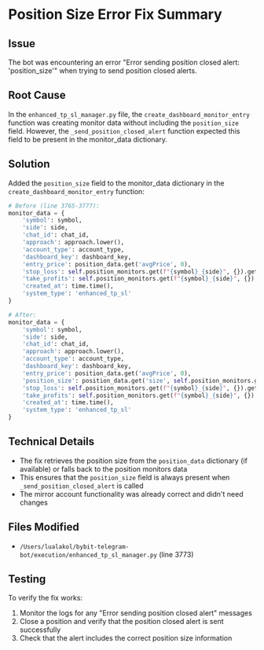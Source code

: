 # Position Size Error Fix Summary

## Issue
The bot was encountering an error "Error sending position closed alert: 'position_size'" when trying to send position closed alerts.

## Root Cause
In the `enhanced_tp_sl_manager.py` file, the `create_dashboard_monitor_entry` function was creating monitor data without including the `position_size` field. However, the `_send_position_closed_alert` function expected this field to be present in the monitor_data dictionary.

## Solution
Added the `position_size` field to the monitor_data dictionary in the `create_dashboard_monitor_entry` function:

```python
# Before (line 3765-3777):
monitor_data = {
    'symbol': symbol,
    'side': side,
    'chat_id': chat_id,
    'approach': approach.lower(),
    'account_type': account_type,
    'dashboard_key': dashboard_key,
    'entry_price': position_data.get('avgPrice', 0),
    'stop_loss': self.position_monitors.get(f"{symbol}_{side}", {}).get('stop_loss', 0),
    'take_profits': self.position_monitors.get(f"{symbol}_{side}", {}).get('tp_orders', []),
    'created_at': time.time(),
    'system_type': 'enhanced_tp_sl'
}

# After:
monitor_data = {
    'symbol': symbol,
    'side': side,
    'chat_id': chat_id,
    'approach': approach.lower(),
    'account_type': account_type,
    'dashboard_key': dashboard_key,
    'entry_price': position_data.get('avgPrice', 0),
    'position_size': position_data.get('size', self.position_monitors.get(f"{symbol}_{side}", {}).get('position_size', 0)),
    'stop_loss': self.position_monitors.get(f"{symbol}_{side}", {}).get('stop_loss', 0),
    'take_profits': self.position_monitors.get(f"{symbol}_{side}", {}).get('tp_orders', []),
    'created_at': time.time(),
    'system_type': 'enhanced_tp_sl'
}
```

## Technical Details
- The fix retrieves the position size from the `position_data` dictionary (if available) or falls back to the position monitors data
- This ensures that the `position_size` field is always present when `_send_position_closed_alert` is called
- The mirror account functionality was already correct and didn't need changes

## Files Modified
- `/Users/lualakol/bybit-telegram-bot/execution/enhanced_tp_sl_manager.py` (line 3773)

## Testing
To verify the fix works:
1. Monitor the logs for any "Error sending position closed alert" messages
2. Close a position and verify that the position closed alert is sent successfully
3. Check that the alert includes the correct position size information